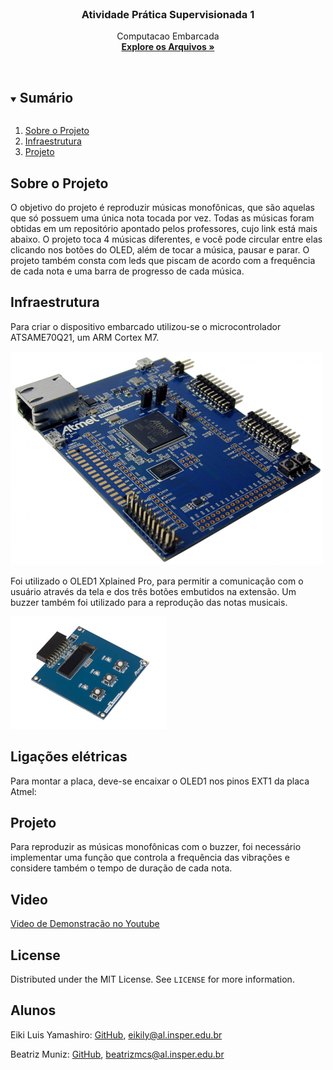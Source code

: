 
<!-- PROJECT LOGO -->
<br />
<p align="center">
  <h3 align="center">Atividade Prática Supervisionada 1</h3>

  <p align="center">
    Computacao Embarcada
    <br />
    <a href="https://github.com/insper-classroom/21a-emb-aps-1-eiki-bilbia"><strong>Explore os Arquivos »</strong></a>
    <br />
    <br />
  </p>
</p>



<!-- TABLE OF CONTENTS -->
<details open="open">
  <summary><h2 style="display: inline-block">Sumário</h2></summary>
  <ol>
    <li>
      <a href="#about-the-project">Sobre o Projeto</a>
    </li>
    <li>
      <a href="#getting-started">Infraestrutura</a>
    </li>
    <li><a href="#usage">Projeto</a></li>
  </ol>
</details>



<!-- ABOUT THE PROJECT -->
## Sobre o Projeto

O objetivo do projeto é reproduzir músicas monofônicas, que são aquelas que só possuem uma única nota tocada por vez. Todas as músicas foram obtidas em um repositório apontado pelos professores, cujo link está mais abaixo. O projeto toca 4 músicas diferentes, e você pode circular entre elas clicando nos botões do OLED, além de tocar a música, pausar e parar. O projeto também consta com leds que piscam de acordo com a frequência de cada nota e uma barra de progresso de cada música.


<!-- GETTING STARTED -->
## Infraestrutura

Para criar o dispositivo embarcado utilizou-se o microcontrolador ATSAME70Q21, um ARM Cortex M7.

<img src="img/same70.png">

 Foi utilizado
o OLED1 Xplained Pro, para permitir a comunicação com o usuário através da tela e dos três botões embutidos na extensão.
Um buzzer também foi utilizado para a reprodução das notas musicais. 

<img src="img/oled1.jpg">

## Ligações elétricas

Para montar a placa, deve-se encaixar o OLED1 nos pinos EXT1 da placa Atmel:  

## Projeto

Para reproduzir as músicas monofônicas com o buzzer, foi necessário implementar uma função que controla a frequência das
vibrações e considere também o tempo de duração de cada nota. 


<!-- CONTRIBUTING -->
## Video

[Video de Demonstração no Youtube](https://www.youtube.com/watch?v=4Uk_XwgxECI "Video Demo")



<!-- LICENSE -->
## License

Distributed under the MIT License. See `LICENSE` for more information.


<!-- CONTACT -->
## Alunos

Eiki Luis Yamashiro: [GitHub](github.com/EikiYamashiro/), eikily@al.insper.edu.br

Beatriz Muniz: [GitHub](https://github.com/Bilbia/), beatrizmcs@al.insper.edu.br

